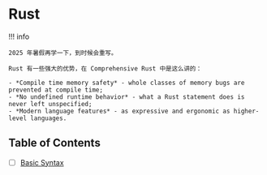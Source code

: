 # Rust

!!! info 
    
    2025 年暑假再学一下，到时候会重写。

    Rust 有一些强大的优势，在 Comprehensive Rust 中是这么讲的：

    - *Compile time memory safety* - whole classes of memory bugs are prevented at compile time;
    - *No undefined runtime behavior* - what a Rust statement does is never left unspecified;
    - *Modern language features* - as expressive and ergonomic as higher-level languages.

## Table of Contents

- [ ] [Basic Syntax](./Basic%20Syntax.md)
